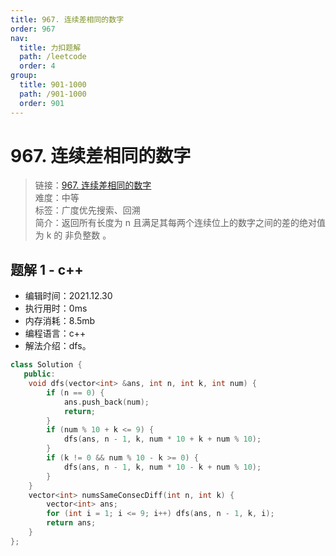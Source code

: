 ```yaml
---
title: 967. 连续差相同的数字
order: 967
nav:
  title: 力扣题解
  path: /leetcode
  order: 4
group:
  title: 901-1000
  path: /901-1000
  order: 901
---
```


# 967. 连续差相同的数字
    
> 链接：[967. 连续差相同的数字](https://leetcode-cn.com/problems/numbers-with-same-consecutive-differences/)  
> 难度：中等  
> 标签：广度优先搜索、回溯  
> 简介：返回所有长度为 n 且满足其每两个连续位上的数字之间的差的绝对值为 k 的 非负整数 。
      
## 题解 1 - c++
- 编辑时间：2021.12.30
- 执行用时：0ms
- 内存消耗：8.5mb
- 编程语言：c++
- 解法介绍：dfs。
```c++
class Solution {
   public:
    void dfs(vector<int> &ans, int n, int k, int num) {
        if (n == 0) {
            ans.push_back(num);
            return;
        }
        if (num % 10 + k <= 9) {
            dfs(ans, n - 1, k, num * 10 + k + num % 10);
        }
        if (k != 0 && num % 10 - k >= 0) {
            dfs(ans, n - 1, k, num * 10 - k + num % 10);
        }
    }
    vector<int> numsSameConsecDiff(int n, int k) {
        vector<int> ans;
        for (int i = 1; i <= 9; i++) dfs(ans, n - 1, k, i);
        return ans;
    }
};
```

      